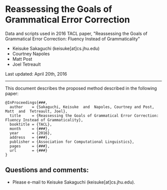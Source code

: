 # Reassessing the Goals of Grammatical Error Correction

Data and scripts used in 2016 TACL paper, "Reassessing the Goals of Grammatical Error Correction: Fluency Instead of Grammaticality"

- Keisuke Sakaguchi (keisuke[at]cs.jhu.edu)
- Courtney Napoles
- Matt Post
- Joel Tetreault

Last updated: April 20th, 2016

- - -

This document describes the proposed method described in the following paper:

    @InProceedings{###,
      author    = {Sakaguchi, Keisuke  and  Napoles, Courtney and Post, Matt  and  Tetreault, Joel},
      title     = {Reassessing the Goals of Grammatical Error Correction: Fluency Instead of Grammaticality},
      booktitle = {TACL},
      month     = {###},
      year      = {2016},
      address   = {###},
      publisher = {Association for Computational Linguistics},
      pages     = {###},
      url       = {###}
    }


## Questions and comments:
 - Please e-mail to Keisuke Sakaguchi (keisuke[at]cs.jhu.edu).
